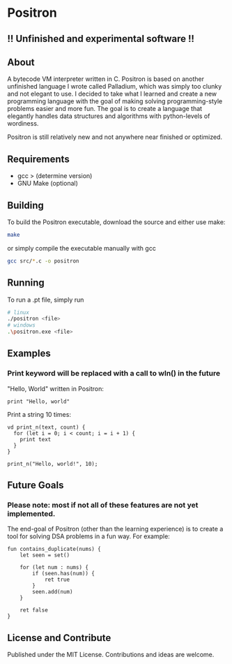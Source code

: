 # Positron

## !! Unfinished and experimental software !!

## About
A bytecode VM interpreter written in C. Positron is based on another unfinished language I wrote called Palladium, which was simply too clunky and not elegant to use. I decided to take what I learned and create a new programming language with the goal of making solving programming-style problems easier and more fun. The goal is to create a language that elegantly handles data structures and algorithms with python-levels of wordiness.

Positron is still relatively new and not anywhere near finished or optimized.

## Requirements
- gcc > (determine version)
- GNU Make (optional)

## Building
To build the Positron executable, download the source and either use make:
```sh
make
```
or simply compile the executable manually with gcc
```sh
gcc src/*.c -o positron
```

## Running
To run a .pt file, simply run
```sh
# linux
./positron <file>
# windows
.\positron.exe <file>
```

## Examples
### Print keyword will be replaced with a call to wln() in the future
"Hello, World" written in Positron:
```
print "Hello, world"
```
Print a string 10 times:
```
vd print_n(text, count) {
  for (let i = 0; i < count; i = i + 1) {
    print text
  }
}

print_n("Hello, world!", 10);
```

## Future Goals
### Please note: most if not all of these features are not yet implemented.
The end-goal of Positron (other than the learning experience) is to create a tool for solving DSA problems in a fun way. For example:
```
fun contains_duplicate(nums) {
    let seen = set()

    for (let num : nums) {
        if (seen.has(num)) {
            ret true
        }
        seen.add(num)
    }

    ret false
}
```

## License and Contribute
Published under the MIT License. Contributions and ideas are welcome.

